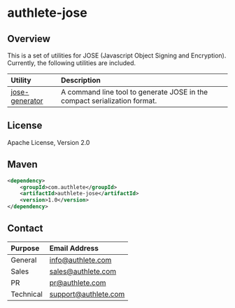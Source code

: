 authlete-jose
=============

Overview
--------

This is a set of utilities for JOSE (Javascript Object Signing and Encryption).
Currently, the following utilities are included.

| Utility | Description |
|:--|:--|
| [jose-generator][1] | A command line tool to generate JOSE in the compact serialization format. |


License
-------

  Apache License, Version 2.0


Maven
-----

```xml
<dependency>
    <groupId>com.authlete</groupId>
    <artifactId>authlete-jose</artifactId>
    <version>1.0</version>
</dependency>
```


Contact
-------

| Purpose   | Email Address        |
|:----------|:---------------------|
| General   | info@authlete.com    |
| Sales     | sales@authlete.com   |
| PR        | pr@authlete.com      |
| Technical | support@authlete.com |


[1]: doc/JOSE-GENERATOR.md
